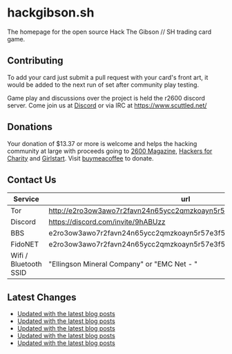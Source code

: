 # hackgibson.sh
The homepage for the open source Hack The Gibson // SH trading card game.


## Contributing

To add your card just submit a pull request with your card's front art, it would be added to the next run of set after community play testing.

Game play and discussions over the project is held the r2600 discord server. Come join us at [Discord](https://discord.com/invite/9hABUzz) or via IRC at https://www.scuttled.net/


## Donations

Your donation of $13.37 or more is welcome and helps the hacking community at large with proceeds going to [2600 Magazine](https://2600.com/), [Hackers for Charity](https://hackersforcharity.org) and [Girlstart](https://girlstart.org).  Visit [buymeacoffee](https://www.buymeacoffee.com/hackgibson.sh) to donate.


## Contact Us

Service | url
-|-
Tor | http://e2ro3ow3awo7r2favn24n65ycc2qmzkoayn5r57e3f56nvjwdcgg32ad.onion
Discord | https://discord.com/invite/9hABUzz
BBS | e2ro3ow3awo7r2favn24n65ycc2qmzkoayn5r57e3f56nvjwdcgg32ad.onion:23
FidoNET | e2ro3ow3awo7r2favn24n65ycc2qmzkoayn5r57e3f56nvjwdcgg32ad.onion:24554
Wifi / Bluetooth SSID | "Ellingson Mineral Company" or "EMC Net - <fidonet address>"

## Latest Changes
<!-- BLOG-POST-LIST:START -->
- [Updated with the latest blog posts](https://github.com/DFW2600/hackgibson.sh/commit/d8ce8917e4ef18b1937cc905f5b03794b3a33278)
- [Updated with the latest blog posts](https://github.com/DFW2600/hackgibson.sh/commit/15b877107a2f28b09fda9d01eacb67a6d615bc49)
- [Updated with the latest blog posts](https://github.com/DFW2600/hackgibson.sh/commit/6452cc2fbedb2c7b21cfe2d6ba92d1b3dd24d7b3)
- [Updated with the latest blog posts](https://github.com/DFW2600/hackgibson.sh/commit/52c484cb3116c78336304337173be35896699c14)
- [Updated with the latest blog posts](https://github.com/DFW2600/hackgibson.sh/commit/d6d2bd27ab3350e8e77a85fddea6052848383a4f)
<!-- BLOG-POST-LIST:END -->
